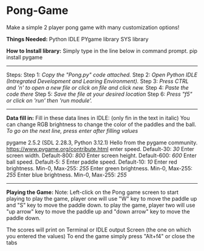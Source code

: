 # Pong-Game
Make a simple 2 player pong game with many customization options!

**Things Needed:**
Python IDLE
PYgame library
SYS library

**How to Install library:**
Simply type in the line below in command prompt.
pip install pygame
_________________________________________________________________________________________________________________________________________________________________________

Steps: 
Step 1: *Copy the "Pong.py" code attached.*
Step 2: *Open Python IDLE (Intregrated Development and Learing Environment).*
Step 3: *Press CTRL and 'n' to open a new file or click on file and click new.*
Step 4: *Paste the code there*
Step 5: *Save the file at your desired location*
Step 6: *Press "f5" or click on 'run' then 'run module'.* 

____________________________________________________________________________________________________________________________________________________________________________

**Data fill in:**
Fill in these data lines in IDLE: (only fin in the text in italic)
You can change RGB brightness to change the color of the paddles and the ball. 
*To go on the next line, press enter after filling values*

pygame 2.5.2 (SDL 2.28.3, Python 3.12.1)
Hello from the pygame community. https://www.pygame.org/contribute.html
enter speed. Default-30: *30*
Enter screen width. Default-800: *800*
Enter screen height. Default-600: *600*
Enter ball speed. Default-5: *5*
Enter paddle speed. Default-10: *10*
Enter red brightness. Min-0, Max-255: *255*
Enter green brightness. Min-0, Max-255: *255*
Enter blue brightness. Min-0, Max-255: *255*

_______________________________________________________________________________________________________________________________________________________________________________

**Playing the Game:**
Note: Left-click on the Pong game screen to start playing
to play the game, player one will use "W" key to move the paddle up and "S" key to move the paddle down.
to play the game, player two will use "up arrow" key to move the paddle up and "down arrow" key to move the paddle down.

The scores will print on Terminal or IDLE output Screen (the one on which you entered the values)
To end the game simply press "Alt+f4" or close the tabs





